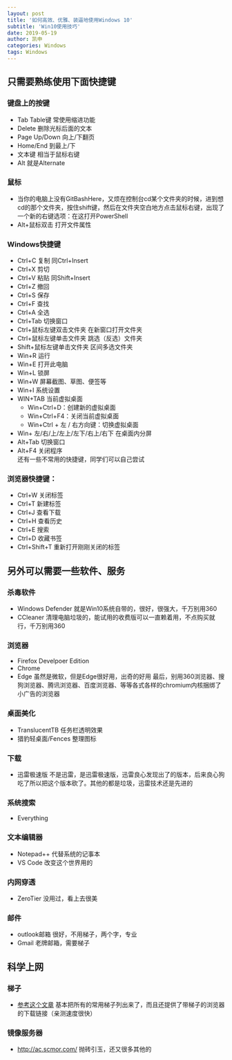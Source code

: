 ```yaml
---
layout: post
title: '如何高效、优雅、装逼地使用Windows 10'
subtitle: 'Win10使用技巧'
date: 2019-05-19
author: 凯申
categories: Windows
tags: Windows
---
```

## 只需要熟练使用下面快捷键  

### 键盘上的按键  
+ Tab Table键 常使用缩进功能  
+ Delete 删除光标后面的文本  
+ Page Up/Down 向上/下翻页  
+ Home/End 到最上/下  
+ 文本键 相当于鼠标右键  
+ Alt 就是Alternate  

### 鼠标
+ 当你的电脑上没有GitBashHere，又烦在控制台cd某个文件夹的时候，进到想cd的那个文件夹，按住shift键，然后在文件夹空白地方点击鼠标右键，出现了一个新的右键选项：在这打开PowerShell
+ Alt+鼠标双击 打开文件属性

### Windows快捷键  
+ Ctrl+C 复制 同Ctrl+Insert  
+ Ctrl+X 剪切  
+ Ctrl+V 粘贴 同Shift+Insert  
+ Ctrl+Z 撤回  
+ Ctrl+S 保存  
+ Ctrl+F 查找  
+ Ctrl+A 全选  
+ Ctrl+Tab 切换窗口  
+ Ctrl+鼠标左键双击文件夹 在新窗口打开文件夹  
+ Ctrl+鼠标左键单击文件夹  跳选（反选）文件夹  
+ Shift+鼠标左键单击文件夹 区间多选文件夹  
+ Win+R 运行  
+ Win+E 打开此电脑  
+ Win+L 锁屏  
+ Win+W 屏幕截图、草图、便签等  
+ Win+I 系统设置  
+ WIN+TAB 当前虚拟桌面
    + Win+Ctrl+D：创建新的虚拟桌面
    + Win+Ctrl+F4：关闭当前虚拟桌面
    + Win+Ctrl + 左 / 右方向键：切换虚拟桌面
+ Win+ 左/右/上/左上/左下/右上/右下 在桌面内分屏
+ Alt+Tab 切换窗口  
+ Alt+F4 关闭程序   
还有一些不常用的快捷键，同学们可以自己尝试  

### 浏览器快捷键：  
+ Ctrl+W 关闭标签  
+ Ctrl+T 新建标签  
+ Ctrl+J 查看下载  
+ Ctrl+H 查看历史  
+ Ctrl+E 搜索  
+ Ctrl+D 收藏书签
+ Ctrl+Shift+T 重新打开刚刚关闭的标签  

## 另外可以需要一些软件、服务
### 杀毒软件
+ Windows Defender 就是Win10系统自带的，很好，很强大，千万别用360
+ CCleaner 清理电脑垃圾的，能试用的收费版可以一直赖着用，不点购买就行，千万别用360

### 浏览器
+ Firefox Develpoer Edition
+ Chrome
+ Edge 虽然是微软，但是Edge很好用，出奇的好用
最后，别用360浏览器、搜狗浏览器、腾讯浏览器、百度浏览器、等等各式各样的chromium内核捆绑了小广告的浏览器

### 桌面美化
+ TranslucentTB 任务栏透明效果
+ 猎豹轻桌面/Fences 整理图标

### 下载
+ 迅雷极速版 不是迅雷，是迅雷极速版，迅雷良心发现出了的版本，后来良心狗吃了所以把这个版本砍了。其他的都是垃圾，迅雷技术还是先进的   

### 系统搜索
+ Everything

### 文本编辑器
+ Notepad++ 代替系统的记事本
+ VS Code 改变这个世界用的

### 内网穿透
+ ZeroTier 没用过，看上去很美

### 邮件
+ outlook邮箱 很好，不用梯子，两个字，专业
+ Gmail 老牌邮箱，需要梯子

## 科学上网

### 梯子
+ [参考这个文章](https://github.com/Alvin9999/new-pac/wiki) 基本把所有的常用梯子列出来了，而且还提供了带梯子的浏览器的下载链接（亲测速度很快）

### 镜像服务器
+ <http://ac.scmor.com/> 抛砖引玉，还又很多其他的

